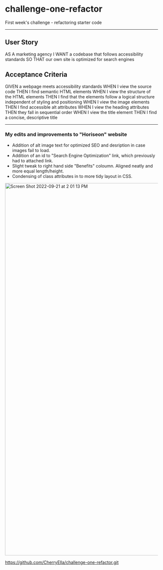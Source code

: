 # challenge-one-refactor
First week's challenge - refactoring starter code
- - - -
## User Story
AS A marketing agency
I WANT a codebase that follows accessibility standards
SO THAT our own site is optimized for search engines
## Acceptance Criteria
GIVEN a webpage meets accessibility standards
WHEN I view the source code
THEN I find semantic HTML elements
WHEN I view the structure of the HTML elements
THEN I find that the elements follow a logical structure independent of styling and positioning
WHEN I view the image elements
THEN I find accessible alt attributes
WHEN I view the heading attributes
THEN they fall in sequential order
WHEN I view the title element
THEN I find a concise, descriptive title
- - - -
### My edits and improvements to "Horiseon" website 
- Addition of alt image text for optimized SEO and desription in case images fail to load.
- Addition of an id to "Search Engine Optimization" link, which previously had to attached link.
- Slight tweak to right hand side "Benefits" coloumn. Aligned neatly and more equal length/height.
- Condensing of class attributes in to more tidy layout in CSS.

<img width="1223" alt="Screen Shot 2022-09-21 at 2 01 13 PM" src="https://user-images.githubusercontent.com/111384784/191578506-8447905f-86e8-48ca-b0fa-b888a662283e.png">

https://github.com/CherryElla/challenge-one-refactor.git
